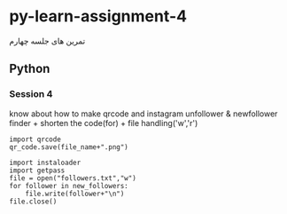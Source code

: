 # py-learn-assignment-4
تمرین های جلسه چهارم
## Python

### Session 4
know about how to make qrcode and instagram unfollower & newfollower finder + shorten the code(for) + file handling('w','r')
```
import qrcode
qr_code.save(file_name+".png")

import instaloader
import getpass
file = open("followers.txt","w")
for follower in new_followers:
    file.write(follower+"\n")
file.close()
```
